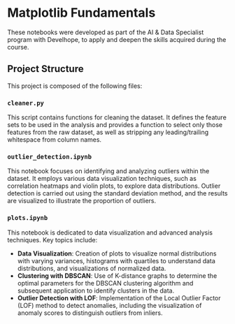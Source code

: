 # Matplotlib Fundamentals

These notebooks were developed as part of the AI & Data Specialist program with Develhope, to apply and deepen the skills acquired during the course.

## Project Structure

This project is composed of the following files:

### `cleaner.py`

This script contains functions for cleaning the dataset. It defines the feature sets to be used in the analysis and provides a function to select only those features from the raw dataset, as well as stripping any leading/trailing whitespace from column names.

### `outlier_detection.ipynb`

This notebook focuses on identifying and analyzing outliers within the dataset. It employs various data visualization techniques, such as correlation heatmaps and violin plots, to explore data distributions. Outlier detection is carried out using the standard deviation method, and the results are visualized to illustrate the proportion of outliers.

### `plots.ipynb`

This notebook is dedicated to data visualization and advanced analysis techniques. Key topics include:

- **Data Visualization**: Creation of plots to visualize normal distributions with varying variances, histograms with quartiles to understand data distributions, and visualizations of normalized data.
- **Clustering with DBSCAN**: Use of K-distance graphs to determine the optimal parameters for the DBSCAN clustering algorithm and subsequent application to identify clusters in the data.
- **Outlier Detection with LOF**: Implementation of the Local Outlier Factor (LOF) method to detect anomalies, including the visualization of anomaly scores to distinguish outliers from inliers.